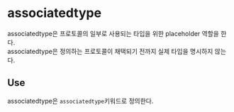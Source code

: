 # associatedtype

associatedtype은 프로토콜의 일부로 사용되는 타입을 위한 placeholder 역할을 한다.      
associatedtype은 정의하는 프로토콜이 채택되기 전까지 실제 타입을 명시하지 않는다.          

## Use

associatedtype은 ```associatedtype```키워드로 정의한다.        

